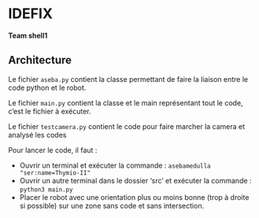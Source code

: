 # IDEFIX
**Team shell1**

## Architecture
Le fichier `aseba.py` contient la classe permettant de faire la liaison entre le code python et le robot.

Le fichier `main.py` contient la classe et le main représentant tout le code, c’est le fichier à exécuter.

Le fichier `testcamera.py` contient le code pour faire marcher la camera et analysé les codes 


Pour lancer le code, il faut :
- Ouvrir un terminal et exécuter la commande : `asebamedulla "ser:name=Thymio-II"`
- Ouvrir un autre terminal dans le dossier ‘src’ et exécuter la commande : `python3 main.py`
- Placer le robot avec une orientation plus ou moins bonne (trop à droite si possible) sur une
zone sans code et sans intersection.
